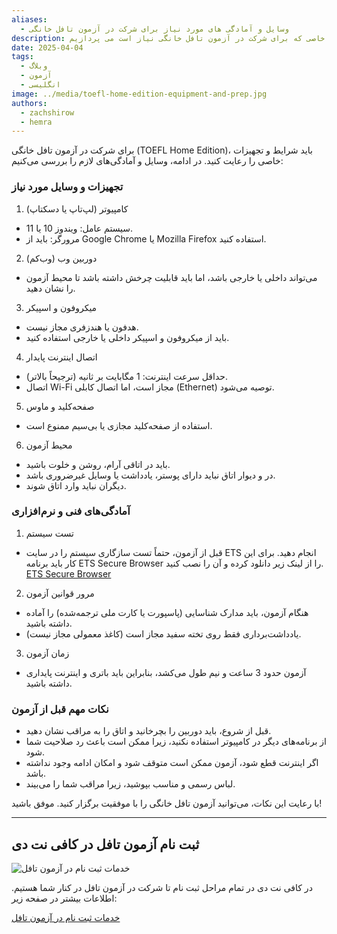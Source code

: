 ```yaml
---
aliases:
  - وسایل و آمادگی های مورد نیاز برای شرکت در آزمون تافل خانگی
description: در این پست به بررسی تجهیزات و شرایط خاصی که برای شرکت در آزمون تافل خانگی نیاز است می پردازیم.
date: 2025-04-04
tags:
  - وبلاگ
  - آزمون
  - انگلیسی
image: ../media/toefl-home-edition-equipment-and-prep.jpg
authors:
  - zachshirow
  - hemra
---
```


برای شرکت در آزمون تافل خانگی (TOEFL Home Edition)، باید شرایط و تجهیزات خاصی را رعایت کنید. در ادامه، وسایل و آمادگی‌های لازم را بررسی می‌کنیم:

### تجهیزات و وسایل مورد نیاز

1. کامپیوتر (لپ‌تاپ یا دسکتاپ)

- سیستم عامل: ویندوز 10 یا 11.
- مرورگر: باید از Google Chrome یا Mozilla Firefox استفاده کنید.

2. دوربین وب (وب‌کم)

- می‌تواند داخلی یا خارجی باشد، اما باید قابلیت چرخش داشته باشد تا محیط آزمون را نشان دهید.

3. میکروفون و اسپیکر

- هدفون یا هندزفری مجاز نیست.
- باید از میکروفون و اسپیکر داخلی یا خارجی استفاده کنید.

4. اتصال اینترنت پایدار

- حداقل سرعت اینترنت: 1 مگابایت بر ثانیه (ترجیحاً بالاتر).
- اتصال Wi-Fi مجاز است، اما اتصال کابلی (Ethernet) توصیه می‌شود.

5. صفحه‌کلید و ماوس

- استفاده از صفحه‌کلید مجازی یا بی‌سیم ممنوع است.

6. محیط آزمون

- باید در اتاقی آرام، روشن و خلوت باشید.
- در و دیوار اتاق نباید دارای پوستر، یادداشت یا وسایل غیرضروری باشد.
- دیگران نباید وارد اتاق شوند.


### آمادگی‌های فنی و نرم‌افزاری

1. تست سیستم

- قبل از آزمون، حتماً تست سازگاری سیستم را در سایت ETS انجام دهید. برای این کار باید برنامه ETS Secure Browser را از لینک زیر دانلود کرده و آن را نصب کنید.
  [ETS Secure Browser](https://ibtprod-rp.ets.org/SoftwareDistribution/rp/UnifyRPInstaller/1.2/UnifyRPInstaller_PROD.exe?_gl=1*igr9mc*_gcl_au*NDMzNzQ0ODc2LjE3MzY4NTE4MjYuMTI3NDQ4MjE1NC4xNzM5NzczNjQ4LjE3Mzk3NzM2NDg.*_ga*MjU2ODMyMzE2LjE3MzY4NTE4Mjg.*_ga_T2TH8KSGFZ*MTc0MjExMjI4NS44LjEuMTc0MjExMzk4OS4wLjAuMA..)

2. مرور قوانین آزمون

- هنگام آزمون، باید مدارک شناسایی (پاسپورت یا کارت ملی ترجمه‌شده) را آماده داشته باشید.
- یادداشت‌برداری فقط روی تخته سفید مجاز است (کاغذ معمولی مجاز نیست).

3. زمان آزمون

- آزمون حدود 3 ساعت و نیم طول می‌کشد، بنابراین باید باتری و اینترنت پایداری داشته باشید.

### نکات مهم قبل از آزمون

- قبل از شروع، باید دوربین را بچرخانید و اتاق را به مراقب نشان دهید.  
- از برنامه‌های دیگر در کامپیوتر استفاده نکنید، زیرا ممکن است باعث رد صلاحیت شما شود.  
- اگر اینترنت قطع شود، آزمون ممکن است متوقف شود و امکان ادامه وجود نداشته باشد.  
- لباس رسمی و مناسب بپوشید، زیرا مراقب شما را می‌بیند.

با رعایت این نکات، می‌توانید آزمون تافل خانگی را با موفقیت برگزار کنید. موفق باشید!

---

## ثبت نام آزمون تافل در کافی نت دی

![خدمات ثبت نام در آزمون تافل](../media/toefl-signup.jpg)

در کافی نت دی در تمام مراحل ثبت نام تا شرکت در آزمون تافل در کنار شما هستیم. اطلاعات بیشتر در صفحه زیر:

[خدمات ثبت نام در آزمون تافل](../services/toefl-signup.md)